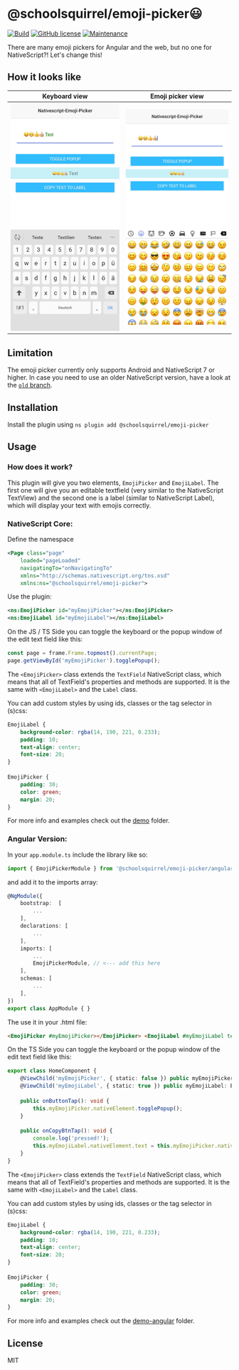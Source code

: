 # @schoolsquirrel/emoji-picker😃

[![Build](https://github.com/@SchoolSquirrel/nativescript-plugins/workflows/Build/badge.svg)](https://github.com/@SchoolSquirrel/nativescript-plugins/actions) [![GitHub license](https://img.shields.io/github/license/Naereen/StrapDown.js.svg)](https://github.com/@SchoolSquirrel/nativescript-plugins/blob/master/LICENSE) [![Maintenance](https://img.shields.io/badge/Maintained-yes-green.svg)](https://github.com/@SchoolSquirrel/nativescript-plugins/graphs/commit-activity)

There are many emoji pickers for Angular and the web, but no one for NativeScript?! Let's change this!

## How it looks like

|                     Keyboard view                      |                   Emoji picker view                    |
| :----------------------------------------------------: | :----------------------------------------------------: |
| ![screenshot 1](../../screenshots/emoji-picker/01.jpg) | ![screenshot 2](../../screenshots/emoji-picker/02.jpg) |

## Limitation

The emoji picker currently only supports Android and NativeScript 7 or higher. In case you need to use an older NativeScript version, have a look at the [`old` branch](https://github.com/SchoolSquirrel/nativescript-plugins/tree/old).

## Installation

Install the plugin using `ns plugin add @schoolsquirrel/emoji-picker`

## Usage

### How does it work?

This plugin will give you two elements, `EmojiPicker` and `EmojiLabel`. The first one will give you an editable textfield (very similar to the NativeScript TextView) and the second one is a label (similar to NativeScript Label), which will display your text with emojis correctly.

### NativeScript Core:

Define the namespace

```xml
<Page class="page"
    loaded="pageLoaded"
    navigatingTo="onNavigatingTo"
    xmlns="http://schemas.nativescript.org/tns.xsd"
    xmlns:ns="@schoolsquirrel/emoji-picker">
```

Use the plugin:

```xml
<ns:EmojiPicker id="myEmojiPicker"></ns:EmojiPicker>
<ns:EmojiLabel id="myEmojiLabel"></ns:EmojiLabel>
```

On the JS / TS Side you can toggle the keyboard or the popup window of the edit text field like this:

```typescript
const page = frame.Frame.topmost().currentPage;
page.getViewById('myEmojiPicker').togglePopup();
```

The `<EmojiPicker>` class extends the `TextField` NativeScript class, which means that all of TextField's properties and methods are supported.
It is the same with `<EmojiLabel>` and the `Label` class.

You can add custom styles by using ids, classes or the tag selector in (s)css:

```css
EmojiLabel {
	background-color: rgba(14, 190, 221, 0.233);
	padding: 10;
	text-align: center;
	font-size: 20;
}

EmojiPicker {
	padding: 30;
	color: green;
	margin: 20;
}
```

For more info and examples check out the [demo](https://github.com/SchoolSquirrel/nativescript-plugins/tree/main/apps/demo/src/plugin-demos) folder.

### Angular Version:

In your `app.module.ts` include the library like so:

```typescript
import { EmojiPickerModule } from '@schoolsquirrel/emoji-picker/angular';
```

and add it to the imports array:

```typescript
@NgModule({
    bootstrap:  [
        ...
    ],
    declarations: [
        ...
    ],
    imports: [
        ...
        EmojiPickerModule, // <--- add this here
    ],
    schemas: [
        ...
    ],
})
export class AppModule { }
```

The use it in your .html file:

```html
<EmojiPicker #myEmojiPicker></EmojiPicker> <EmojiLabel #myEmojiLabel text="Have fun with @schoolsquirrel/emoji-picker"></EmojiLabel>
```

On the TS Side you can toggle the keyboard or the popup window of the edit text field like this:

```typescript
export class HomeComponent {
	@ViewChild('myEmojiPicker', { static: false }) public myEmojiPicker: EmojiPicker;
	@ViewChild('myEmojiLabel', { static: true }) public myEmojiLabel: EmojiLabel;

	public onButtonTap(): void {
		this.myEmojiPicker.nativeElement.togglePopup();
	}

	public onCopyBtnTap(): void {
		console.log('pressed!');
		this.myEmojiLabel.nativeElement.text = this.myEmojiPicker.nativeElement.text;
	}
}
```

The `<EmojiPicker>` class extends the `TextField` NativeScript class, which means that all of TextField's properties and methods are supported.
It is the same with `<EmojiLabel>` and the `Label` class.

You can add custom styles by using ids, classes or the tag selector in (s)css:

```css
EmojiLabel {
	background-color: rgba(14, 190, 221, 0.233);
	padding: 10;
	text-align: center;
	font-size: 20;
}

EmojiPicker {
	padding: 30;
	color: green;
	margin: 20;
}
```

For more info and examples check out the [demo-angular](https://github.com/SchoolSquirrel/nativescript-plugins/tree/main/apps/demo-angular/src/plugin-demos) folder.

## License

MIT
